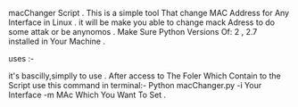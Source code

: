 
macChanger Script .
This is a simple tool That change MAC Address for Any Interface in Linux . 
it will be make you able to change mack Adress to do some attak or be anynomos . 
Make Sure Python Versions Of: 2 , 2.7  installed in Your Machine .

uses :-

it's bascilly,simplly to use .
After access to The Foler Which Contain to the Script use this command in terminal:-
Python macChanger.py -i Your Interface -m MAc Which You Want To Set . 
